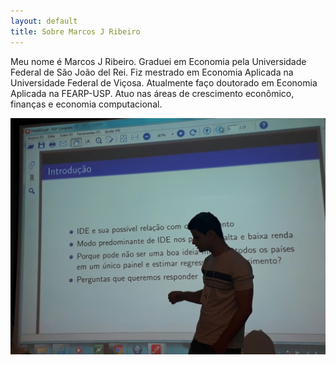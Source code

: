 ```yaml
---
layout: default
title: Sobre Marcos J Ribeiro
---
```


Meu nome é Marcos J Ribeiro. Graduei em Economia pela Universidade Federal de São João del Rei. 
Fiz mestrado em Economia Aplicada na Universidade Federal de Viçosa.
Atualmente faço doutorado em Economia Aplicada na FEARP-USP.
Atuo nas áreas de crescimento econômico, finanças e economia computacional.

![presentation](\assets\img\mjr_rj.jpg "Apresentação no Rio de Janeiro")